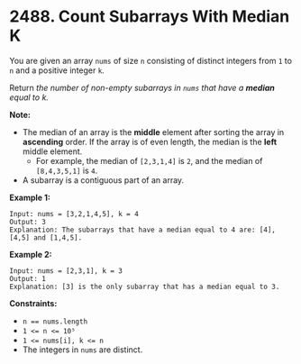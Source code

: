 <h1>2488. Count Subarrays With Median K</h1>

You are given an array `nums` of size `n` consisting of distinct integers from `1` to `n` and a positive integer `k`.

Return _the number of non-empty subarrays in `nums` that have a **median** equal to k._

**Note:**

- The median of an array is the **middle** element after sorting the array in **ascending** order. If the array is of even length, the median is the **left** middle element.
    - For example, the median of `[2,3,1,4]` is `2`, and the median of `[8,4,3,5,1]` is `4`.
- A subarray is a contiguous part of an array.


**Example 1:**

```
Input: nums = [3,2,1,4,5], k = 4
Output: 3
Explanation: The subarrays that have a median equal to 4 are: [4], [4,5] and [1,4,5].
```

**Example 2:**

```
Input: nums = [2,3,1], k = 3
Output: 1
Explanation: [3] is the only subarray that has a median equal to 3.
```

**Constraints:**

- `n == nums.length`
- `1 <= n <= 10⁵`
- `1 <= nums[i], k <= n`
- The integers in `nums` are distinct.